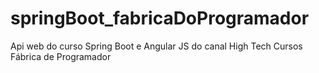 # springBoot_fabricaDoProgramador
Api web do curso Spring Boot e Angular JS do canal High Tech Cursos Fábrica de Programador
